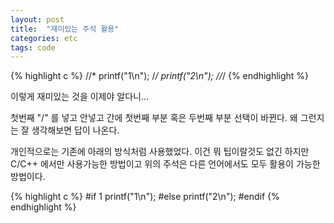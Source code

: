 ```yaml
---
layout: post
title:  "재미있는 주석 활용"
categories: etc
tags: code
---
```


{% highlight c %}
//*
	printf("1\n");
/*/
	printf("2\n");
//*/
{% endhighlight %}

이렇게 재미있는 것을 이제야 알다니...

첫번째 "/" 를 넣고 안넣고 간에 첫번째 부분 혹은 두번째 부분 선택이 바뀐다.
왜 그런지는 잘 생각해보면 답이 나온다.

개인적으로는 기존에 아래의 방식처럼 사용했었다. 이건 뭐 팁이랄것도 없긴 하지만 C/C++ 에서만 사용가능한 방법이고 위의 주석은 다른 언어에서도 모두 활용이 가능한 방법이다.

{% highlight c %}
#if 1
	printf("1\n");
#else
	printf("2\n");
#endif
{% endhighlight %}

